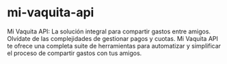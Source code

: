 # mi-vaquita-api
Mi Vaquita API: La solución integral para compartir gastos entre amigos.  Olvídate de las complejidades de gestionar pagos y cuotas. Mi Vaquita API te ofrece una completa suite de herramientas para automatizar y simplificar el proceso de compartir gastos con tus amigos.
